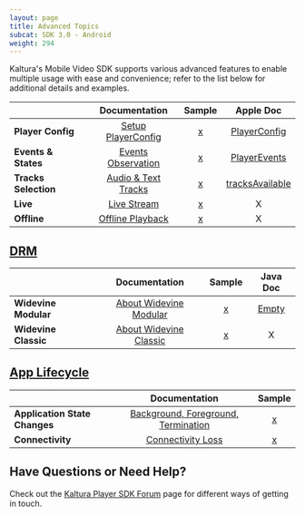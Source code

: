 ```yaml
---
layout: page
title: Advanced Topics
subcat: SDK 3.0 - Android
weight: 294
---
```



Kaltura's Mobile Video SDK supports various advanced features to enable multiple usage with ease and convenience; refer to the list below for additional details and examples.



|                    |      Documentation                        | Sample | Apple Doc                                   |
|--------------------|:-----------------------------------------:|:------:|:-------------------------------------------:|
|**Player Config**   |[Setup PlayerConfig][playerConfigDocs]     | [x]()  | [PlayerConfig][playerConfigSwiftDocs]       |
|**Events & States** |[Events Observation][eventsObservationDocs]| [x]()  | [PlayerEvents][eventsObservationSwiftDocs]  |
|**Tracks Selection**|[Audio & Text Tracks][Audio&TextTracksDocs]| [x]()  | [tracksAvailable][Audio&TextTracksSwiftDocs]|
| **Live**           |[Live Stream][Live Stream Docs]            | [x]()  | X                                           |
| **Offline**        |[Offline Playback][Offline Playback Docs]  | [x]()  | X                                           |

[playerConfigDocs]:https://vpaas.kaltura.com/documentation/Mobile-Video-Player-SDKs/v3_iOS_PlayerConfig.html
[playerConfigSwiftDocs]:https://kaltura.github.io/playkit/api/ios/Classes/PlayerConfig.html 
[eventsObservationDocs]:https://vpaas.kaltura.com/documentation/Mobile-Video-Player-SDKs/v3_iOS_EventsAndStates.html
[eventsObservationSwiftDocs]:https://kaltura.github.io/playkit/api/ios/Classes/PlayerEvents.html
[Audio&TextTracksDocs]:https://vpaas.kaltura.com/documentation/Mobile-Video-Player-SDKs/v3_iOS_TracksSelection.html
[Audio&TextTracksSwiftDocs]: https://kaltura.github.io/playkit/api/ios/Classes/PlayerEvents/tracksAvailable.html#/s:FCC7PlayKit12PlayerEvents15tracksAvailablecFT6tracksCS_8PKTracks_S1_
[Live Stream Docs]:https://vpaas.kaltura.com/documentation/Mobile-Video-Player-SDKs/v3_iOS_Live.html
[Live Stream SwiftDocs]: http://
[Offline Playback Docs]:https://vpaas.kaltura.com/documentation/Mobile-Video-Player-SDKs/v3_iOS_Offline.html
[Offline Playback SwiftDocs]: http://


## [DRM](https://vpaas.kaltura.com/documentation/Mobile-Video-Player-SDKs/v3_Android_DRM.html)

|                      |         Documentation                    | Sample | Java Doc                            |
|----------------------|:----------------------------------------:|:------:|:------------------------------------:|
| **Widevine Modular**         | [About Widevine Modular][FairPlayDocs] | [x]()  | [Empty][FairPlaySwiftDocs] |
| **Widevine Classic** | [About Widevine Classic][wideVineDocs]   | [x]()  | X                                    |

[FairPlayDocs]: https://vpaas.kaltura.com/documentation/Mobile-Video-Player-SDKs/v3_iOS_%20DRM.html#fairplay
[FairPlaySwiftDocs]: https://kaltura.github.io/playkit/api/ios/Other%20Classes.html#/s:C7PlayKit15FairPlayDRMData
[widevineDocs]: https://vpaas.kaltura.com/documentation/Mobile-Video-Player-SDKs/v3_iOS_%20DRM.html#widevine-classic


## [App Lifecycle](https://vpaas.kaltura.com/documentation/Mobile-Video-Player-SDKs/v3_Android_AppLifecycle.html)
 

|                 |         Documentation        | Sample |
|-----------------|:----------------------------:|:------:|
| **Application State Changes** | [Background, Foreground, Termination][application-state-changes] | [x]()  |
| **Connectivity**    | [Connectivity Loss][connectivityLoss]   | [x]()  |

[application-state-changes]: https://vpaas.kaltura.com/documentation/Mobile-Video-Player-SDKs/v3_iOS_AppLifecycle.html#application-state-changes
[connectivityLoss]: https://vpaas.kaltura.com/documentation/Mobile-Video-Player-SDKs/v3_iOS_AppLifecycle.html#connectivity


## Have Questions or Need Help?

Check out the [Kaltura Player SDK Forum](https://forum.kaltura.org/c/playkit) page for different ways of getting in touch.

